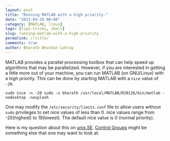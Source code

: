 ```yaml
---
layout: post
title: "Running MATLAB with a high priority."
date: "2013-04-29 00:00"
category: [MATLAB, linux]
tags: [tips-tricks, shell]
slug: running-matlab-with-a-high-priority
permalink: /:title/
comments: true
author: Bharath Bhushan Lohray
---
```


MATLAB provides a parallel processing toolbox that can help speed up algorithms that may be parallelized. However, if you are interested in getting a little more out of your machine, you can run MATLAB (on GNU/Linux) with a high priority. This can be done by starting MATLAB with a `nice` value of `-20`.

```
sudo nice -n -20 sudo -u bharath /usr/local/MATLAB/R2012b/bin/matlab -nodesktop -nosplash
```

One may modify the `/etc/security/limits.conf` file to allow users without `sudo` privileges to set nice values of less than 0. nice values range from -20(highest) to 19(lowest). The default nice value is 0 (normal priority).

Here is my question about this on [unix.SE](http://unix.stackexchange.com/questions/72934/how-do-i-start-a-process-with-a-nice-value-of-20-and-not-give-it-root-privilege). [Control Groups](https://wiki.archlinux.org/index.php/Cgroups) might be something else that one may want to look at.
